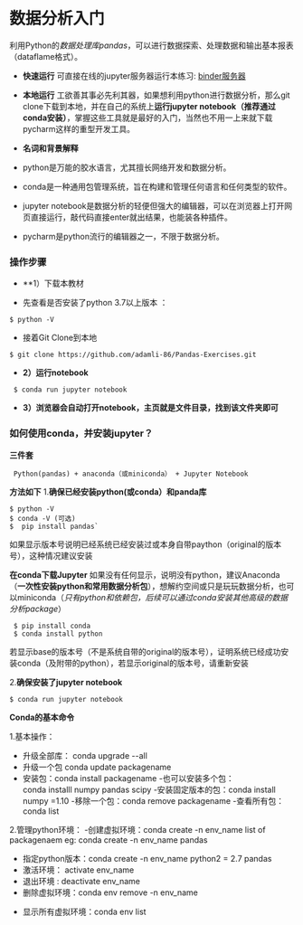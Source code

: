 
 
# 数据分析入门

利用Python的*数据处理库pandas*，可以进行数据探索、处理数据和输出基本报表（dataflame格式）。 

- **快速运行**
可直接在线的jupyter服务器运行本练习:
[binder服务器](https://mybinder.org/v2/gh/lichaozhao007/Pandas-Exercises/HEAD)

- **本地运行**
工欲善其事必先利其器，如果想利用python进行数据分析，那么git clone下载到本地，并在自己的系统上**运行jupyter notebook（推荐通过conda安装）**，掌握这些工具就是最好的入门，当然也不用一上来就下载pycharm这样的重型开发工具。

- **名词和背景解释**

- python是万能的胶水语言，尤其擅长网络开发和数据分析。

- conda是一种通用包管理系统，旨在构建和管理任何语言和任何类型的软件。

- jupyter notebook是数据分析的轻便但强大的编辑器，可以在浏览器上打开网页直接运行，敲代码直接enter就出结果，也能装各种插件。
 
- pycharm是python流行的编辑器之一，不限于数据分析。
 
### 操作步骤 

+ **1）下载本教材
- 先查看是否安装了python 3.7以上版本 ：

`
 $ python -V
`

- 接着Git Clone到本地

`
 $ git clone https://github.com/adamli-86/Pandas-Exercises.git
`

+ **2）运行notebook**

` 
 $ conda run jupyter notebook 
`

+ **3）浏览器会自动打开notebook，主页就是文件目录，找到该文件夹即可**
 
 
 
### 如何使用conda，并安装jupyter？

**三件套**
```
 Python(pandas) + anaconda（或miniconda） + Jupyter Notebook 
```
**方法如下**
1.**确保已经安装python(或conda）和panda库**
```
$ python -V
$ conda -V (可选)
$  pip install pandas`
```
如果显示版本号说明已经系统已经安装过或本身自带paython（original的版本号），这种情况建议安装

**在conda下载Jupyter**
如果没有任何显示，说明没有python，建议Anaconda（**一次性安装python和常用数据分析包**），想解约空间或只是玩玩数据分析，也可以miniconda（_只有python和依赖包，后续可以通过conda安装其他高级的数据分析package_）
```
 $ pip install conda
 $ conda install python
``` 
若显示base的版本号（不是系统自带的original的版本号），证明系统已经成功安装conda（及附带的python），若显示original的版本号，请重新安装

2.**确保安装了jupyter notebook**

`
$ conda run jupyter notebook
`

**Conda的基本命令**

1.基本操作：
- 升级全部库：  conda upgrade --all
- 升级一个包  conda update packagename
- 安装包：conda install packagename
-也可以安装多个包：   
conda installl numpy pandas scipy
-安装固定版本的包：conda install numpy =1.10
-移除一个包：conda remove packagename 
-查看所有包：conda list 

2.管理python环境：
-创建虚拟环境：conda create -n env_name list of packagenaem
eg:  conda create -n env_name pandas 
- 指定python版本：conda create -n env_name python2 = 2.7 pandas 
- 激活环境： activate env_name
- 退出环境 :  deactivate  env_name
- 删除虚拟环境：conda env remove -n env_name
+ 显示所有虚拟环境：conda env list  


 


